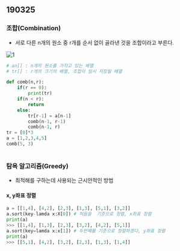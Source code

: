 ## 190325

### 

### 조합(Combination)

- 서로 다른 n개의 원소 중 r개를 순서 없이 골라낸 것을 조합이라고 부른다.



![1](C:\Users\student\Desktop\1.PNG)



```python
# an[] : n개의 원소를 가지고 있는 배열
# tr[] : r개의 크기의 배열, 조합이 임시 저장될 배열

def comb(n,r):
    if(r == 0):
        print(tr)
    if(n < r):
        return
   	else:
        tr[r-1] = a[n-1]
        comb(n-1, r-1)
        comb(n-1, r)
tr = [0]*3
a = [1,2,3,4,5]
comb(5, 3)
    
```



### 탐욕 알고리즘(Greedy)

- 최적해를 구하는데 사용되는 근시안적인 방법





#### x, y좌표 정렬

```python
a = [[1,4], [4,2], [2,3], [1,3], [5,1], [3,2]]
a.sort(key-lamda x:X[0]) # 처음을  기준으로 정렬, x좌표 정렬
print(a)
>>> [[1,4], [1,3], [2,3], [3,2], [4,2], [5,1]]
a.sort(key=lamda x:x[1]) # 두번째를 기준으로 정렬하겠다, y좌표 정렬
print(a)
>>> [[5,1], [4,2], [3,2], [2,3], [1,3], [1,4]]
```





